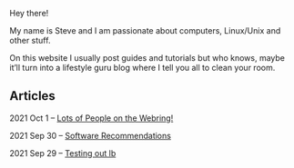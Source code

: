 Hey there!

My name is Steve and I am passionate about computers, Linux/Unix and other stuff.

On this website I usually post guides and tutorials but who knows, maybe it’ll turn into a lifestyle guru blog where I tell you all to clean your room.

## Articles

2021 Oct 1 – [Lots of People on the Webring!](https://worthyox.github.io/lots-of-ppl-on-the-webring.html)

2021 Sep 30 – [Software Recommendations](https://worthyox.github.io/software-recommendations.html)

2021 Sep 29 – [Testing out lb](https://worthyox.github.io/testing-out-lb.html)
